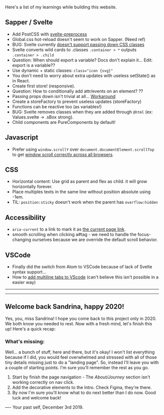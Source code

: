 Here's a list of my learnings while building this website.

## Sapper / Svelte

- Add PostCSS with [svelte-preprocess](https://www.npmjs.com/package/svelte-preprocess)
- Global.css hot-reload doesn't seem to work on Sapper. (Need ref)
- BUG: Svelte currently [doesn't support passing down CSS classes](https://github.com/sveltejs/svelte/issues/2870#issuecomment-511251023)
- Svelte converts wild cards to .classes `.container > *` outputs `.container > .child`
- Question: When should export a variable? Docs don't explain it... Edit: export is a variable??
- Use dynamic + static classes: `class="icon {svg}"`
- You don't need to worry about extra updates with useless setState() as in React.
- Create first store! (responsive).
- Question: How to conditionally add attr/events on an element? ??
- Passing props down isn't trivial at all... [Workaround](https://github.com/sveltejs/svelte/issues/2870#issuecomment-529200474)
- Create a storeFactory to prevent useless updates (storeFactory)
- Functions can be reactive too (as variables!)
- BUG: Svelte removes classes when they are added through `@html` (ex: Values.svelte -> .sBox strong).
- Child components are PureComponents by default!

## Javascript

- Prefer using `window.scrollY` over `document.documentElement.scrollTop` to get [window scroll correctly across all browsers](https://stackoverflow.com/questions/20514596/document-documentelement-scrolltop-return-value-differs-in-chrome).

## CSS

- Horizontal content: Use grid as parent and flex as child. it will grow horizontally forever.
- Place multiples texts in the same line without position absolute using -1em.
- TIL: `position:sticky` doesn't work when the parent has `overflow:hidden`

## Accessibility

- `aria-current` to a link to mark it as [the current page link](https://tink.uk/using-the-aria-current-attribute/).
- smooth scrolling when clicking a#tag - we need to handle the focus-changing ourselves because we are override the default scroll behavior.

## VSCode

- Finally did the switch from Atom to VSCode because of lack of Svelte syntax support...
- How to [add multiline tabs to VScode](https://stackoverflow.com/a/57441591/4737729) (can't believe this isn't possible in a easier way)


---
---


## Welcome back Sandrina, happy 2020!

Yes, you, miss Sandrina! I hope you come back to this project only in 2020. We both know you needed to rest.
Now with a fresh mind, let's finish this up! Here's a quick recap:

### What's missing:
Well... a bunch of stuff, here and there, but it's okay! I won't list everything because if I did, you would feel overwhelmed and stressed with all of those tiny details missing just to do a "landing page".
So, instead I'll leave you with a couple of starting points. I'm sure you'll remember the rest as you go.

1. Start by finish the page navigation - The _About/Journey_ section isn't working correctly on nav click.
2. Add the decorative elements to the Intro. Check Figma, they're there.
3. By now I'm sure you'll know what to do next better than I do now. Good luck and welcome back!

—- Your past self, December 3rd 2019.
